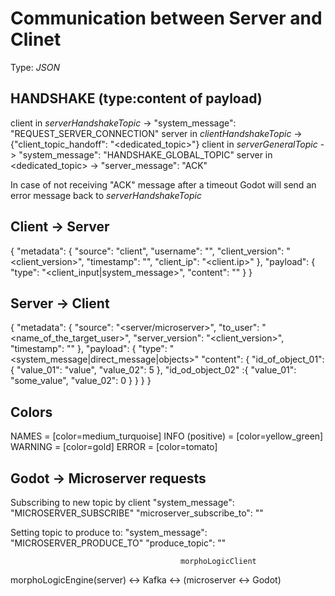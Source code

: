 # Communication between Server and Clinet
Type: *JSON*

## HANDSHAKE (type:content of payload)
client in *serverHandshakeTopic* -> "system_message": "REQUEST_SERVER_CONNECTION"
server in *clientHandshakeTopic* -> {"client_topic_handoff": "<dedicated_topic>"}
client in *serverGeneralTopic* -> "system_message": "HANDSHAKE_GLOBAL_TOPIC"
server in <dedicated_topic> -> "server_message": "ACK"

In case of not receiving "ACK" message after a timeout Godot will send an error message back to *serverHandshakeTopic*



## Client -> Server
{
  "metadata": {
    "source": "client",
    "username": "<username>",
    "client_version": "<client_version>",
    "timestamp": "<timestamp>",
    "client_ip": "<client.ip>"
  },
  "payload": {
    "type": "<client_input|system_message>",
    "content": "<the actual payload>"
  }
}
  <!-- "client_input": "<string sent by an user>",
  "system_message": "optional system message like 'HANSHAKE'" // created only by microserver -->
## Server -> Client
{
  "metadata": {
    "source": "<server/microserver>",
    "to_user": "<name_of_the_target_user>",
    "server_version": "<client_version>",
    "timestamp": "<timestamp>"
  },
  "payload": {
    "type": "<system_message|direct_message|objects>"
    "content": { 
      "id_of_object_01": {
        "value_01": "value",
        "value_02": 5
      },
      "id_od_object_02" :{
        "value_01": "some_value",
        "value_02": 0
      }
    }
  }
}
## Colors
NAMES = [color=medium_turquoise]
INFO (positive) = [color=yellow_green]
WARNING = [color=gold]
ERROR = [color=tomato]


## Godot -> Microserver requests

Subscribing to new topic by client
"system_message": "MICROSERVER_SUBSCRIBE"
"microserver_subscribe_to": "<topic>"

Setting topic to produce to:
"system_message": "MICROSERVER_PRODUCE_TO"
"produce_topic": "<the topic>"



                                          morphoLogicClient
morphoLogicEngine(server) <-> Kafka <-> (microserver <-> Godot)